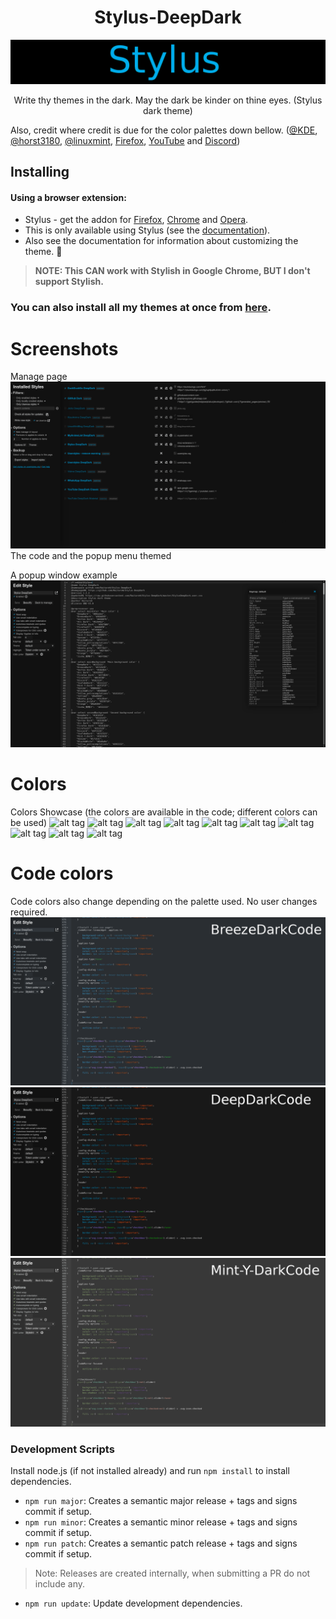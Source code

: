 
<h1 align="center">Stylus-DeepDark</h1>
<img src="./Images/Stylus-DeepDark.png">
</h1>
<p align="center">Write thy themes in the dark. May the dark be kinder on thine eyes. (Stylus dark theme)</p>

Also, credit where credit is due for the color palettes down bellow. ([@KDE](https://github.com/KDE), [@horst3180](https://github.com/horst3180), [@linuxmint](https://github.com/linuxmint), [Firefox](https://www.mozilla.org/en-US/firefox/new/), [YouTube](https://www.youtube.com/) and [Discord](https://discordapp.com/))

## Installing

#### Using a browser extension:
* Stylus - get the addon for [Firefox](https://addons.mozilla.org/en-US/firefox/addon/styl-us/), [Chrome](https://chrome.google.com/webstore/detail/stylus/clngdbkpkpeebahjckkjfobafhncgmne) and [Opera](https://addons.opera.com/en-gb/extensions/details/stylus/).
* This is only available using Stylus (see the [documentation](https://github.com/openstyles/stylus/wiki/Usercss)).
* Also see the documentation for information about customizing the theme. :tada:

>**NOTE: This CAN work with Stylish in Google Chrome, BUT I don't support Stylish.**

### **You can also install all my themes at once from [here](https://gitlab.com/RaitaroH/Import-All-Deepdark).**

# Screenshots
Manage page
![alt tag](./Images/Manage.png)
The code and the popup menu themed

A popup window example
![alt tag](./Images/Code.png)

# Colors
Colors Showcase (the colors are available in the code; different colors can be used)
![alt tag](./Images/ArcDarkColors.png)
![alt tag](./Images/BreezeDarkColors.png)
![alt tag](./Images/DeepDarkColors.png)
![alt tag](./Images/DiscordColors.png)
![alt tag](./Images/FirefoxDarkColors.png)
![alt tag](./Images/Firefox57DarkColors.png)
![alt tag](./Images/Mint-Y-DarkColors.png)
![alt tag](./Images/VertexDarkColors.png)
![alt tag](./Images/YoutubeColors.png)
![alt tag](./Images/9animeColors.png)

# Code colors
Code colors also change depending on the palette used. No user changes required.
![alt tag](./Images/BreezeDarkCode.png)
![alt tag](./Images/DeepDarkCode.png)
![alt tag](./Images/Mint-Y-DarkCode.png)


### Development Scripts

Install node.js (if not installed already) and run `npm install` to install dependencies.

* `npm run major`: Creates a semantic major release + tags and signs commit if setup.
* `npm run minor`: Creates a semantic minor release + tags and signs commit if setup.
* `npm run patch`: Creates a semantic patch release + tags and signs commit if setup.

> Note: Releases are created internally, when submitting a PR do not include any. 

* `npm run update`: Update development dependencies.
